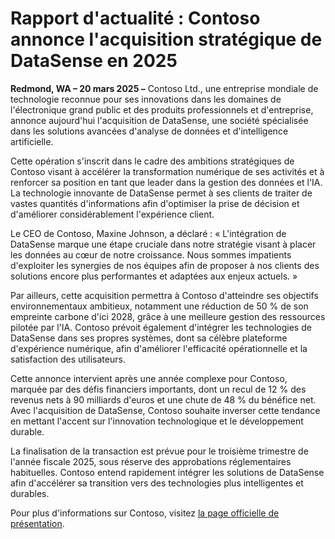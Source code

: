 # Rapport d'actualité : Contoso annonce l'acquisition stratégique de DataSense en 2025

**Redmond, WA – 20 mars 2025 –** Contoso Ltd., une entreprise mondiale de technologie reconnue pour ses innovations dans les domaines de l'électronique grand public et des produits professionnels et d'entreprise, annonce aujourd'hui l'acquisition de DataSense, une société spécialisée dans les solutions avancées d'analyse de données et d'intelligence artificielle.

Cette opération s'inscrit dans le cadre des ambitions stratégiques de Contoso visant à accélérer la transformation numérique de ses activités et à renforcer sa position en tant que leader dans la gestion des données et l'IA. La technologie innovante de DataSense permet à ses clients de traiter de vastes quantités d'informations afin d'optimiser la prise de décision et d'améliorer considérablement l'expérience client.

Le CEO de Contoso, Maxine Johnson, a déclaré : « L'intégration de DataSense marque une étape cruciale dans notre stratégie visant à placer les données au cœur de notre croissance. Nous sommes impatients d'exploiter les synergies de nos équipes afin de proposer à nos clients des solutions encore plus performantes et adaptées aux enjeux actuels. »

Par ailleurs, cette acquisition permettra à Contoso d'atteindre ses objectifs environnementaux ambitieux, notamment une réduction de 50 % de son empreinte carbone d'ici 2028, grâce à une meilleure gestion des ressources pilotée par l'IA. Contoso prévoit également d'intégrer les technologies de DataSense dans ses propres systèmes, dont sa célèbre plateforme d'expérience numérique, afin d'améliorer l'efficacité opérationnelle et la satisfaction des utilisateurs.

Cette annonce intervient après une année complexe pour Contoso, marquée par des défis financiers importants, dont un recul de 12 % des revenus nets à 90 milliards d'euros et une chute de 48 % du bénéfice net. Avec l'acquisition de DataSense, Contoso souhaite inverser cette tendance en mettant l'accent sur l'innovation technologique et le développement durable.

La finalisation de la transaction est prévue pour le troisième trimestre de l'année fiscale 2025, sous réserve des approbations réglementaires habituelles. Contoso entend rapidement intégrer les solutions de DataSense afin d'accélérer sa transition vers des technologies plus intelligentes et durables.

Pour plus d'informations sur Contoso, visitez [la page officielle de présentation](https://learn.microsoft.com/en-us/microsoft-365/enterprise/contoso-overview?view=o365-worldwide).